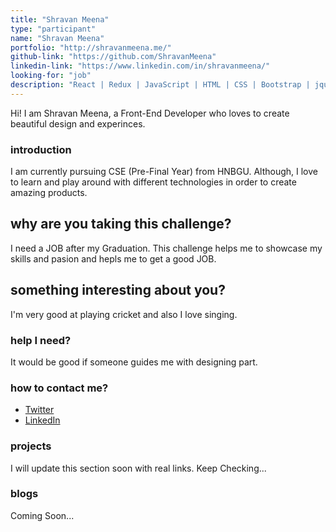 ```yaml
---
title: "Shravan Meena"
type: "participant"
name: "Shravan Meena"
portfolio: "http://shravanmeena.me/"
github-link: "https://github.com/ShravanMeena"
linkedin-link: "https://www.linkedin.com/in/shravanmeena/"
looking-for: "job"
description: "React | Redux | JavaScript | HTML | CSS | Bootstrap | jquery"
---
```


Hi! I am  Shravan Meena, a Front-End Developer who loves to create beautiful design and experinces.

### introduction

I am currently pursuing CSE (Pre-Final Year) from HNBGU. Although, I love to learn and play around with different technologies in order to create amazing products.

## why are you taking this challenge?

I need a JOB after my Graduation.
This challenge helps me to showcase my skills and pasion and hepls me to get a good JOB.

## something interesting about you?

I'm very good at playing cricket and also I love singing.

### help I need?

It would be good if someone guides me with designing part.

### how to contact me?

- [Twitter](https://twitter.com/shravan70017147)
- [LinkedIn](https://www.linkedin.com/in/shravanmeena/)

### projects

I will update this section soon with real links. Keep Checking...

### blogs

Coming Soon...


